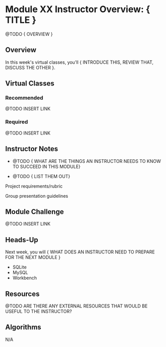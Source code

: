 # Module XX Instructor Overview: { TITLE }

@TODO { OVERVIEW }

## Overview

In this week's virtual classes, you'll { INTRODUCE THIS, REVIEW THAT, DISCUSS THE OTHER }.

## Virtual Classes

### Recommended

@TODO INSERT LINK

### Required

@TODO INSERT LINK

## Instructor Notes

* @TODO { WHAT ARE THE THINGS AN INSTRUCTOR NEEDS TO KNOW TO SUCCEED IN THIS MODULE}

* @TODO { LIST THEM OUT}

Project requirements/rubric

Group presentation guidelines


## Module Challenge

@TODO INSERT LINK

## Heads-Up

Next week, you will { WHAT DOES AN INSTRUCTOR NEED TO PREPARE FOR THE NEXT MODULE }

* SQLite
* MySQL
* Workbench

## Resources

@TODO ARE THERE ANY EXTERNAL RESOURCES THAT WOULD BE USEFUL TO THE INSTRUCTOR?

## Algorithms

N/A




